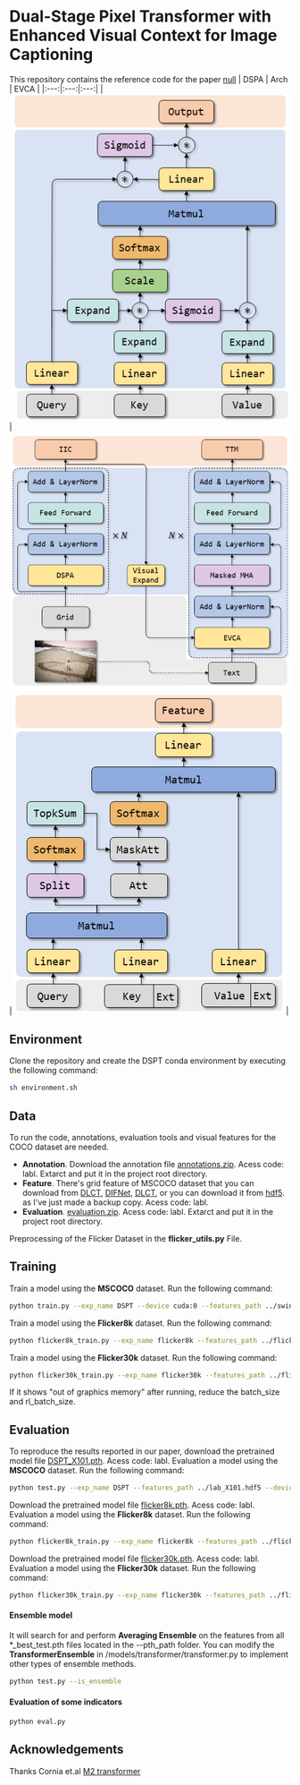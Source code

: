 # Dual-Stage Pixel Transformer with Enhanced Visual Context for Image Captioning
This repository contains the reference code for the paper [null]()
| DSPA | Arch | EVCA |
|:---:|:---:|:---:|
|![encoder](./images/encoder.png)|![architecture](./images/architecture.png)|![decoder](./images/decoder.png)|

## Environment
Clone the repository and create the DSPT conda environment by executing the following command:
``` sh
sh environment.sh
```

## Data
To run the code, annotations, evaluation tools and visual features for the COCO dataset are needed.
- **Annotation**. Download the annotation file [annotations.zip](https://pan.baidu.com/s/1PuNfQnOhkNGNnNyEGxr9rQ). Acess code: labl. Extarct and put it in the project root directory.
- **Feature**. There's grid feature of MSCOCO dataset that you can download from [DLCT](https://github.com/luo3300612/image-captioning-DLCT), [DIFNet](https://github.com/mrwu-mac/DIFNet), [DLCT](https://github.com/luo3300612/image-captioning-DLCT), or you can download it from [hdf5](https://pan.baidu.com/s/1Au97sw12o7UdrEZN_QRzBg). as I've just made a backup copy. Acess code: labl.
- **Evaluation**. [evaluation.zip](https://pan.baidu.com/s/1rAYvKcQOGkYoUPrTpY2qUQ). Acess code: labl. Extarct and put it in the project root directory.

Preprocessing of the Flicker Dataset in the **flicker_utils.py** File.

## Training
Train a model using the **MSCOCO** dataset. Run the following command:
``` sh
python train.py --exp_name DSPT --device cuda:0 --features_path ../swin_feature.hdf5 --batch_size 50 --rl_batch_size 50
```
Train a model using the **Flicker8k** dataset. Run the following command:
``` sh
python flicker8k_train.py --exp_name flicker8k --features_path ../flicker8k.hdf5 --device cuda:0 --batch_size 25 --rl_batch_size 25
```
Train a model using the **Flicker30k** dataset. Run the following command:
``` sh
python flicker30k_train.py --exp_name flicker30k --features_path ../flicker30k.hdf5 --device cuda:0 --batch_size 25 --rl_batch_size 25
```
If it shows "out of graphics memory" after running, reduce the batch_size and rl_batch_size.

## Evaluation
To reproduce the results reported in our paper, download the pretrained model file [DSPT_X101.pth](). Acess code: labl. Evaluation a model using the **MSCOCO** dataset. Run the following command:
``` sh
python test.py --exp_name DSPT --features_path ../lab_X101.hdf5 --device cuda:0
```
Download the pretrained model file [flicker8k.pth](https://pan.baidu.com/s/1u8wdx3LuQwWt5x2rNh3LUQ). Acess code: labl. Evaluation a model using the **Flicker8k** dataset. Run the following command:
``` sh
python flicker8k_train.py --exp_name flicker8k --features_path ../flicker8k.hdf5 --device cuda:0 --only_test
```
Download the pretrained model file [flicker30k.pth](https://pan.baidu.com/s/11RJjSDdYBlRkpmDfyfbR9w). Acess code: labl. Evaluation a model using the **Flicker30k** dataset. Run the following command:
``` sh
python flicker30k_train.py --exp_name flicker30k --features_path ../flicker30k.hdf5 --device cuda:0 --only_test
```

#### **Ensemble model**
It will search for and perform **Averaging Ensemble** on the features from all *_best_test.pth files located in the --pth_path folder. You can modify the **TransformerEnsemble** in /models/transformer/transformer.py to implement other types of ensemble methods.
``` sh
python test.py --is_ensemble
```

#### **Evaluation of some indicators**
``` sh
python eval.py
```

## Acknowledgements
Thanks Cornia et.al [M2 transformer](https://github.com/CorniaAI/M2Transformer)